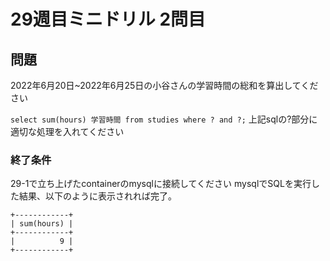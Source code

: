 # 29週目ミニドリル 2問目

## 問題

2022年6月20日~2022年6月25日の小谷さんの学習時間の総和を算出してください

`select sum(hours) 学習時間 from studies where ? and ?;`
上記sqlの?部分に適切な処理を入れてください

### 終了条件
29-1で立ち上げたcontainerのmysqlに接続してください
mysqlでSQLを実行した結果、以下のように表示されれば完了。

```
+------------+
| sum(hours) |
+------------+
|          9 |
+------------+
```
